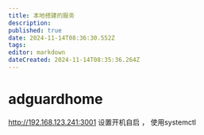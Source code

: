 ```yaml
---
title: 本地搭建的服务
description: 
published: true
date: 2024-11-14T08:36:30.552Z
tags: 
editor: markdown
dateCreated: 2024-11-14T08:35:36.264Z
---
```


# adguardhome 
http://192.168.123.241:3001
设置开机自启 ， 使用systemctl 
